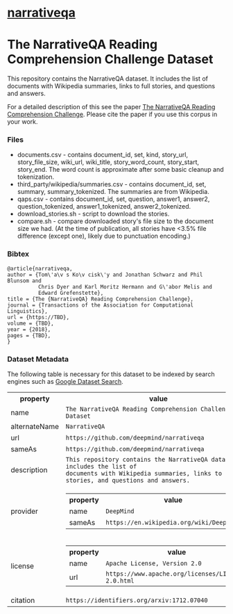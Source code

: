 # [narrativeqa](https://github.com/google-deepmind/narrativeqa)

# The NarrativeQA Reading Comprehension Challenge Dataset

This repository contains the NarrativeQA dataset. It includes the list of
documents with Wikipedia summaries, links to full stories, and questions and
answers.

For a detailed description of this see the paper
[The NarrativeQA Reading Comprehension
Challenge](https://arxiv.org/abs/1712.07040).  Please cite the paper if you use
this corpus in your work.


### Files

* documents.csv - contains document_id, set, kind, story_url, story_file_size,
  wiki_url, wiki_title, story_word_count, story_start, story_end. The word count
  is approximate after some basic cleanup and tokenization.
* third_party/wikipedia/summaries.csv - contains document_id, set, summary,
  summary_tokenized. The summaries are from Wikipedia.
* qaps.csv - contains document_id, set, question, answer1, answer2,
  question_tokenized, answer1_tokenized, answer2_tokenized.
* download_stories.sh - script to download the stories.
* compare.sh - compare downloaded story's file size to the document size we had.
  (At the time of publication, all stories have <3.5% file difference (except
  one), likely due to punctuation encoding.)

### Bibtex

```
@article{narrativeqa,
author = {Tom\'a\v s Ko\v cisk\'y and Jonathan Schwarz and Phil Blunsom and
          Chris Dyer and Karl Moritz Hermann and G\'abor Melis and
          Edward Grefenstette},
title = {The {NarrativeQA} Reading Comprehension Challenge},
journal = {Transactions of the Association for Computational Linguistics},
url = {https://TBD},
volume = {TBD},
year = {2018},
pages = {TBD},
}
```

### Dataset Metadata
The following table is necessary for this dataset to be indexed by search
engines such as <a href="https://g.co/datasetsearch">Google Dataset Search</a>.
<div itemscope itemtype="http://schema.org/Dataset">
<table>
  <tr>
    <th>property</th>
    <th>value</th>
  </tr>
  <tr>
    <td>name</td>
    <td><code itemprop="name">The NarrativeQA Reading Comprehension Challenge Dataset</code></td>
  </tr>
  <tr>
    <td>alternateName</td>
    <td><code itemprop="alternateName">NarrativeQA</code></td>
  </tr>
  <tr>
    <td>url</td>
    <td><code itemprop="url">https://github.com/deepmind/narrativeqa</code></td>
  </tr>
  <tr>
    <td>sameAs</td>
    <td><code itemprop="sameAs">https://github.com/deepmind/narrativeqa</code></td>
  </tr>
  <tr>
    <td>description</td>
    <td><code itemprop="description">This repository contains the NarrativeQA dataset. It includes the list of
documents with Wikipedia summaries, links to full stories, and questions and answers.</code></td>
  </tr>
  <tr>
    <td>provider</td>
    <td>
      <div itemscope itemtype="http://schema.org/Organization" itemprop="provider">
        <table>
          <tr>
            <th>property</th>
            <th>value</th>
          </tr>
          <tr>
            <td>name</td>
            <td><code itemprop="name">DeepMind</code></td>
          </tr>
          <tr>
            <td>sameAs</td>
            <td><code itemprop="sameAs">https://en.wikipedia.org/wiki/DeepMind</code></td>
          </tr>
        </table>
      </div>
    </td>
  </tr>
  <tr>
    <td>license</td>
    <td>
      <div itemscope itemtype="http://schema.org/CreativeWork" itemprop="license">
        <table>
          <tr>
            <th>property</th>
            <th>value</th>
          </tr>
          <tr>
            <td>name</td>
            <td><code itemprop="name">Apache License, Version 2.0</code></td>
          </tr>
          <tr>
            <td>url</td>
            <td><code itemprop="url">https://www.apache.org/licenses/LICENSE-2.0.html</code></td>
          </tr>
        </table>
      </div>
    </td>
  </tr>
  <tr>
    <td>citation</td>
    <td><code itemprop="citation">https://identifiers.org/arxiv:1712.07040</code></td>
  </tr>
</table>
</div>
